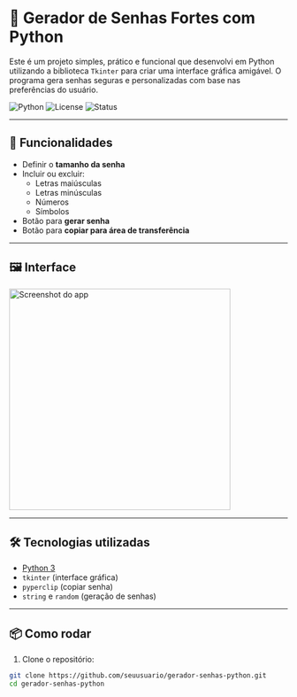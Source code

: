 # 🔐 Gerador de Senhas Fortes com Python

Este é um projeto simples, prático e funcional que desenvolvi em Python utilizando a biblioteca `Tkinter` para criar uma interface gráfica amigável. O programa gera senhas seguras e personalizadas com base nas preferências do usuário.

![Python](https://img.shields.io/badge/Python-3.10-blue?logo=python)
![License](https://img.shields.io/badge/license-MIT-green)
![Status](https://img.shields.io/badge/status-Concluído-brightgreen)

---

## 🚀 Funcionalidades

- Definir o **tamanho da senha**
- Incluir ou excluir:
  - Letras maiúsculas
  - Letras minúsculas
  - Números
  - Símbolos
- Botão para **gerar senha**
- Botão para **copiar para área de transferência**

---

## 🖼️ Interface

<img src="screenshot.png" alt="Screenshot do app" width="400">

---

## 🛠️ Tecnologias utilizadas

- [Python 3](https://www.python.org/)
- `tkinter` (interface gráfica)
- `pyperclip` (copiar senha)
- `string` e `random` (geração de senhas)

---

## 📦 Como rodar

1. Clone o repositório:
```bash
git clone https://github.com/seuusuario/gerador-senhas-python.git
cd gerador-senhas-python
